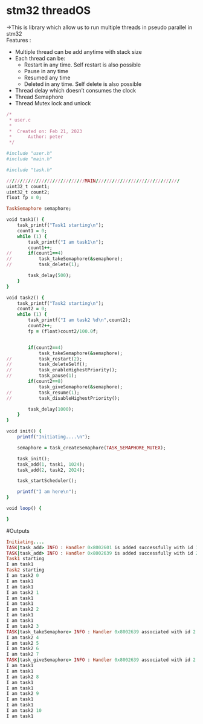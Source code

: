 # stm32 threadOS
→This is library which allow us to run multiple threads in pseudo parallel in stm32  
Features :
- Multiple thread can be add anytime with stack size
- Each thread can be:
    - Restart in any time. Self restart is also possible
    - Pause in any time
    - Resumed any time
    - Deleted in any time. Self delete is also possible
- Thread delay which doesn’t consumes the clock
- Thread Semaphore 
- Thread Mutex lock and unlock
```rb
/*
 * user.c
 *
 *  Created on: Feb 21, 2023
 *      Author: peter
 */

#include "user.h"
#include "main.h"

#include "task.h"

/////////////////////////////MAIN///////////////////////////////
uint32_t count1;
uint32_t count2;
float fp = 0;

TaskSemaphore semaphore;

void task1() {
	task_printf("Task1 starting\n");
	count1 = 0;
	while (1) {
		task_printf("I am task1\n");
		count1++;
//		if(count1==4)
//			task_takeSemaphore(&semaphore);
//			task_delete(1);

		task_delay(500);
	}
}

void task2() {
	task_printf("Task2 starting\n");
	count2 = 0;
	while (1) {
		task_printf("I am task2 %d\n",count2);
		count2++;
		fp = (float)count2/100.0f;


		if(count2==4)
			task_takeSemaphore(&semaphore);
//			task_restart(2);
//			task_deleteSelf();
//			task_enableHighestPriority();
//			task_pause(1);
		if(count2==8)
			task_giveSemaphore(&semaphore);
//			task_resume(1);
//			task_disableHighestPriority();

		task_delay(1000);
	}
}

void init() {
	printf("Initiating....\n");

	semaphore = task_createSemaphore(TASK_SEMAPHORE_MUTEX);

	task_init();
	task_add(1, task1, 1024);
	task_add(2, task2, 2024);

	task_startScheduler();

	printf("I am here\n");
}

void loop() {

}
```
#Outputs
```rb
Initiating....
TASK|task_add> INFO : Handler 0x8002601 is added successfully with id 1.
TASK|task_add> INFO : Handler 0x8002639 is added successfully with id 2.
Task1 starting
I am task1
Task2 starting
I am task2 0
I am task1
I am task1
I am task2 1
I am task1
I am task1
I am task2 2
I am task1
I am task1
I am task2 3
TASK|task_takeSemaphore> INFO : Handler 0x8002639 associated with id 2 took semaphore.
I am task2 4
I am task2 5
I am task2 6
I am task2 7
TASK|task_giveSemaphore> INFO : Handler 0x8002639 associated with id 2 gave semaphore of handler 0x8002639.
I am task1
I am task1
I am task2 8
I am task1
I am task1
I am task2 9
I am task1
I am task1
I am task2 10
I am task1
```
